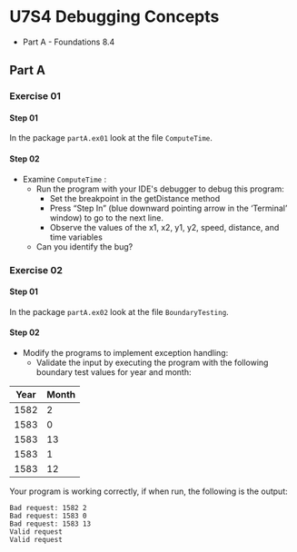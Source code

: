 # U7S4 Debugging Concepts

* Part A - Foundations 8.4

## Part A

### Exercise 01

#### Step 01

In the package `partA.ex01` look at the file `ComputeTime`.

#### Step 02

* Examine `ComputeTime` :
    * Run the program with your IDE's debugger to debug
      this program:
      * Set the breakpoint in the getDistance method
      * Press “Step In” (blue downward pointing arrow in the ‘Terminal’ window) to go to the next line.
      * Observe the values of the x1, x2, y1, y2, speed, distance, and
        time variables
    * Can you identify the bug? 

### Exercise 02

#### Step 01

In the package `partA.ex02` look at the file `BoundaryTesting`.

#### Step 02

* Modify the programs to implement exception handling:
    * Validate the input by executing the program with the
      following boundary test values for year and month:

| Year | Month |
|------|-------|
| 1582 | 2     |
| 1583 | 0     |
| 1583 | 13    |
| 1583 | 1     |
| 1583 | 12    |

Your program is working correctly, if when run, the following is the output:

```
Bad request: 1582 2
Bad request: 1583 0
Bad request: 1583 13
Valid request
Valid request
```
